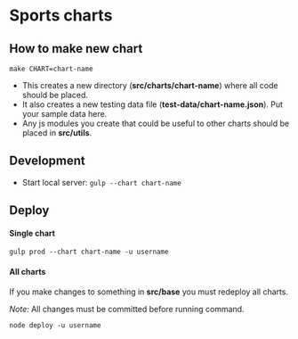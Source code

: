 # Sports charts

## How to make new chart
`make CHART=chart-name`

* This creates a new directory (**src/charts/chart-name**) where all code should be placed.
* It also creates a new testing data file (**test-data/chart-name.json**). Put your sample data here.
* Any js modules you create that could be useful to other charts should be placed in **src/utils**.

## Development
* Start local server: `gulp --chart chart-name`

## Deploy
#### Single chart
`gulp prod --chart chart-name -u username`

#### All charts
If you make changes to something in **src/base** you must redeploy all charts.

*Note:* All changes must be committed before running command.

`node deploy -u username`
